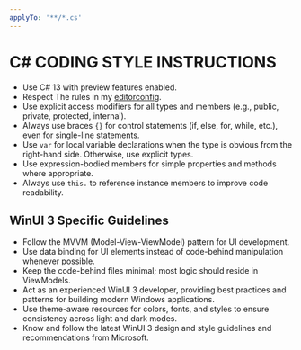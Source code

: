 ```yaml
---
applyTo: '**/*.cs'
---
```

# C# CODING STYLE INSTRUCTIONS

- Use C# 13 with preview features enabled.
- Respect The rules in my [editorconfig](../../.editorconfig).
- Use explicit access modifiers for all types and members (e.g., public, private, protected, internal).
- Always use braces `{}` for control statements (if, else, for, while, etc.), even for single-line statements.
- Use `var` for local variable declarations when the type is obvious from the right-hand side. Otherwise, use explicit types.
- Use expression-bodied members for simple properties and methods where appropriate.
- Always use `this.` to reference instance members to improve code readability.

## WinUI 3 Specific Guidelines
- Follow the MVVM (Model-View-ViewModel) pattern for UI development.
- Use data binding for UI elements instead of code-behind manipulation whenever possible.
- Keep the code-behind files minimal; most logic should reside in ViewModels.
- Act as an experienced WinUI 3 developer, providing best practices and patterns for building modern Windows applications.
- Use theme-aware resources for colors, fonts, and styles to ensure consistency across light and dark modes.
- Know and follow the latest WinUI 3 design and style guidelines and recommendations from Microsoft.
